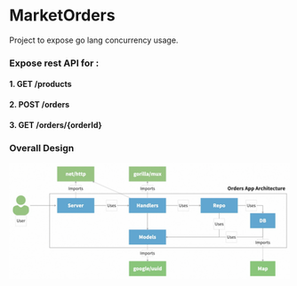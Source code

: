 # MarketOrders
Project to expose go lang concurrency usage.

### Expose rest API for :
#### 1. GET /products
#### 2. POST /orders
#### 3. GET /orders/{orderId}

### Overall Design
![img.png](img.png)
